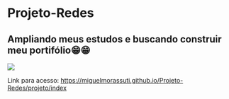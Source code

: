 # Projeto-Redes
<h2>Ampliando meus estudos e buscando construir meu portifólio😁😁</h2>

<p align="left">
<img src="http://img.shields.io/static/v1?label=STATUS&message=EM%20DESENVOLVIMENTO&color=GREEN&style=for-the-badge"/>
</p>
 
 Link para acesso:
 https://miguelmorassuti.github.io/Projeto-Redes/projeto/index
